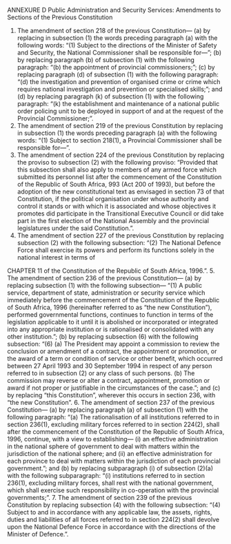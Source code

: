 ANNEXURE D
Public Administration and Security Services: Amendments to
Sections of the Previous Constitution
1. The amendment of section 218 of the previous Constitution—
(a) by replacing in subsection (1) the words preceding paragraph (a) with the
following words:
“(1) Subject to the directions of the Minister of Safety and Security, the
National Commissioner shall be responsible for—”;
(b) by replacing paragraph (b) of subsection (1) with the following paragraph:
“(b) the appointment of provincial commissioners;”;
(c) by replacing paragraph (d) of subsection (1) with the following paragraph:
“(d) the investigation and prevention of organised crime or crime which
requires national investigation and prevention or specialised skills;”; and
(d) by replacing paragraph (k) of subsection (1) with the following paragraph:
“(k) the establishment and maintenance of a national public order policing
unit to be deployed in support of and at the request of the Provincial
Commissioner;”.
2. The amendment of section 219 of the previous Constitution by replacing in
subsection (1) the words preceding paragraph (a) with the following words:
“(1) Subject to section 218(1), a Provincial Commissioner shall be responsible
for—”.
3. The amendment of section 224 of the previous Constitution by replacing the
proviso to subsection (2) with the following proviso:
“Provided that this subsection shall also apply to members of any armed force
which submitted its personnel list after the commencement of the Constitution
of the Republic of South Africa, 993 (Act 200 of 1993), but before the adoption of
the new constitutional text as envisaged in section 73 of that Constitution, if the
political organisation under whose authority and control it stands or with which it
is associated and whose objectives it promotes did participate in the Transitional
Executive Council or did take part in the first election of the National Assembly and
the provincial legislatures under the said Constitution.”.
4. The amendment of section 227 of the previous Constitution by replacing
subsection (2) with the following subsection:
“(2) The National Defence Force shall exercise its powers and perform its functions
solely in the national interest in terms of 

CHAPTER 11 of the Constitution of the
Republic of South Africa, 1996.”.
5. The amendment of section 236 of the previous Constitution—
(a) by replacing subsection (1) with the following subsection—
“(1) A public service, department of state, administration or security service
which immediately before the commencement of the Constitution of the
Republic of South Africa, 1996 (hereinafter referred to as “the new Constitution”),
performed governmental functions, continues to function in terms of
the legislation applicable to it until it is abolished or incorporated or integrated
into any appropriate institution or is rationalised or consolidated with any
other institution.”;
(b) by replacing subsection (6) with the following subsection:
“(6) (a) The President may appoint a commission to review the conclusion
or amendment of a contract, the appointment or promotion, or the
award of a term or condition of service or other benefit, which occurred
between 27 April 1993 and 30 September 1994 in respect of any person
referred to in subsection (2) or any class of such persons.
(b) The commission may reverse or alter a contract, appointment, promotion or
award if not proper or justifiable in the circumstances of the case.”; and
(c) by replacing “this Constitution”, wherever this occurs in section 236, with
“the new Constitution”.
6. The amendment of section 237 of the previous Constitution—
(a) by replacing paragraph (a) of subsection (1) with the following paragraph:
“(a) The rationalisation of all institutions referred to in section 236(1),
excluding military forces referred to in section 224(2), shall after the
commencement of the Constitution of the Republic of South Africa, 1996,
continue, with a view to establishing—
(i) an effective administration in the national sphere of government to deal
with matters within the jurisdiction of the national sphere; and
(ii) an effective administration for each province to deal with matters within
the jurisdiction of each provincial government.”; and
(b) by replacing subparagraph (i) of subsection (2)(a) with the following
subparagraph:
“(i) institutions referred to in section 236(1), excluding military forces,
shall rest with the national government, which shall exercise such
responsibility in co-operation with the provincial governments;”.
7. The amendment of section 239 of the previous Constitution by replacing
subsection (4) with the following subsection:
“(4) Subject to and in accordance with any applicable law, the assets, rights, duties
and liabilities of all forces referred to in section 224(2) shall devolve upon the
National Defence Force in accordance with the directions of the Minister of
Defence.”.
